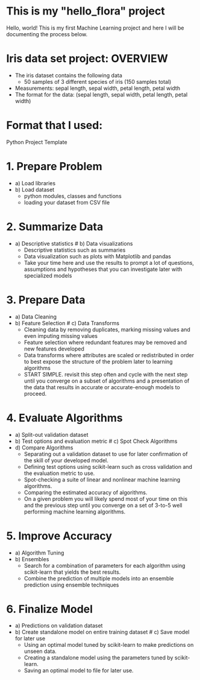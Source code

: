 # This is my "hello_flora" project
Hello, world! This is my first Machine Learning project and here I will be documenting the process below.

# Iris data set project: OVERVIEW
- The iris dataset contains the following data
  - 50 samples of 3 different species of iris (150 samples total)
- Measurements: sepal length, sepal width, petal length, petal width
- The format for the data: (sepal length, sepal width, petal length, petal width)

# Format that I used:
Python Project Template
# 1. Prepare Problem
- a) Load libraries 
- b) Load dataset
  - python modules, classes and functions 
  - loading your dataset from CSV file

# 2. Summarize Data
- a) Descriptive statistics # b) Data visualizations
  - Descriptive statistics such as summaries
  - Data visualization such as plots with Matplotlib and pandas
  - Take your time here and use the results to prompt a lot of questions, assumptions and hypotheses
    that you can investigate later with specialized models

# 3. Prepare Data
- a) Data Cleaning
- b) Feature Selection # c) Data Transforms
  - Cleaning data by removing duplicates, marking missing values and even imputing missing values
  - Feature selection where redundant features may be removed and new features developed
  - Data transforms where attributes are scaled or redistributed in order to best expose the
    structure of the problem later to learning algorithms 
  - START SIMPLE. revisit this step often and cycle with the next step until you converge on a subset
    of algorithms and a presentation of the data that results in accurate or accurate-enough models to proceed. 


# 4. Evaluate Algorithms
- a) Split-out validation dataset
- b) Test options and evaluation metric # c) Spot Check Algorithms
- d) Compare Algorithms
  - Separating out a validation dataset to use for later confirmation of the skill of your developed
model.
  - Defining test options using scikit-learn such as cross validation and the evaluation metric to 
use.
  - Spot-checking a suite of linear and nonlinear machine learning algorithms.
  - Comparing the estimated accuracy of algorithms.
  - On a given problem you will likely spend most of your time on this and the previous step until 
    you converge on a set of 3-to-5 well performing machine learning algorithms.

# 5. Improve Accuracy 
- a) Algorithm Tuning 
- b) Ensembles
  - Search for a combination of parameters for each algorithm using scikit-learn that yields the best results.
  - Combine the prediction of multiple models into an ensemble prediction using ensemble techniques

# 6. Finalize Model
- a) Predictions on validation dataset
- b) Create standalone model on entire training dataset # c) Save model for later use
  - Using an optimal model tuned by scikit-learn to make predictions on unseen data.
  - Creating a standalone model using the parameters tuned by scikit-learn.
  - Saving an optimal model to file for later use.
